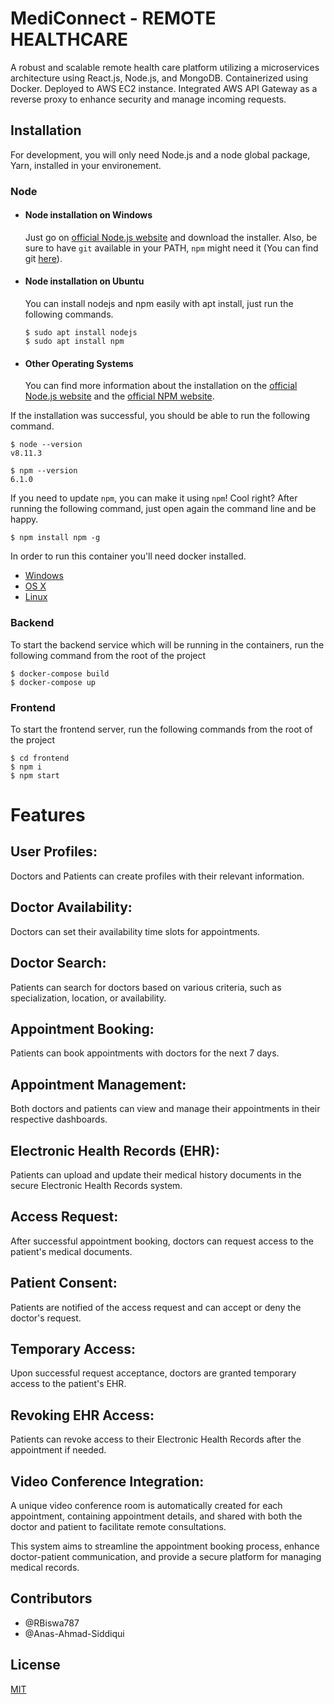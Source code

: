 # MediConnect - REMOTE HEALTHCARE

A robust and scalable remote health care platform utilizing a microservices architecture using React.js, Node.js, and MongoDB. Containerized using Docker. Deployed to AWS EC2 instance. Integrated AWS API Gateway as a reverse proxy to enhance security and manage incoming requests.

## Installation

For development, you will only need Node.js and a node global package, Yarn, installed in your environement.

### Node
- #### Node installation on Windows

  Just go on [official Node.js website](https://nodejs.org/) and download the installer.
Also, be sure to have `git` available in your PATH, `npm` might need it (You can find git [here](https://git-scm.com/)).

- #### Node installation on Ubuntu

  You can install nodejs and npm easily with apt install, just run the following commands.

      $ sudo apt install nodejs
      $ sudo apt install npm

- #### Other Operating Systems
  You can find more information about the installation on the [official Node.js website](https://nodejs.org/) and the [official NPM website](https://npmjs.org/).

If the installation was successful, you should be able to run the following command.

    $ node --version
    v8.11.3

    $ npm --version
    6.1.0

If you need to update `npm`, you can make it using `npm`! Cool right? After running the following command, just open again the command line and be happy.

    $ npm install npm -g

In order to run this container you'll need docker installed.

* [Windows](https://docs.docker.com/windows/started)
* [OS X](https://docs.docker.com/mac/started/)
* [Linux](https://docs.docker.com/linux/started/)

### Backend
To start the backend service which will be running in the containers, run the following command from the root of the project

    $ docker-compose build
    $ docker-compose up

### Frontend
To start the frontend server, run the following commands from the root of the project

    $ cd frontend
    $ npm i
    $ npm start

# Features

## User Profiles:
Doctors and Patients can create profiles with their relevant information.

## Doctor Availability:
Doctors can set their availability time slots for appointments.

## Doctor Search:
Patients can search for doctors based on various criteria, such as specialization, location, or availability.

## Appointment Booking:
Patients can book appointments with doctors for the next 7 days.

## Appointment Management:
Both doctors and patients can view and manage their appointments in their respective dashboards.

## Electronic Health Records (EHR):
Patients can upload and update their medical history documents in the secure Electronic Health Records system.

## Access Request:
After successful appointment booking, doctors can request access to the patient's medical documents.

## Patient Consent:
Patients are notified of the access request and can accept or deny the doctor's request.

## Temporary Access:
Upon successful request acceptance, doctors are granted temporary access to the patient's EHR.

## Revoking EHR Access:
Patients can revoke access to their Electronic Health Records after the appointment if needed.

## Video Conference Integration:
A unique video conference room is automatically created for each appointment, containing appointment details, and shared with both the doctor and patient to facilitate remote consultations.

This system aims to streamline the appointment booking process, enhance doctor-patient communication, and provide a secure platform for managing medical records.

## Contributors

* @RBiswa787
* @Anas-Ahmad-Siddiqui

## License

[MIT](https://choosealicense.com/licenses/mit/)
